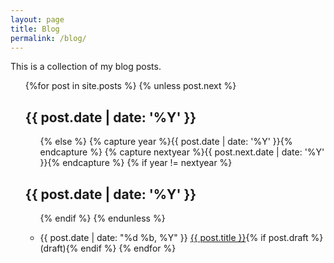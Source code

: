 ```yaml
---
layout: page
title: Blog
permalink: /blog/
---
```


This is a collection of my blog posts.

<ul>

{%for post in site.posts %}
  {% unless post.next %}
    <h2 class="posts-list">{{ post.date | date: '%Y' }}</h2>
    <ul class="posts-list">
  {% else %}
    {% capture year %}{{ post.date | date: '%Y' }}{% endcapture %}
    {% capture nextyear %}{{ post.next.date | date: '%Y' }}{% endcapture %}
    {% if year != nextyear %}
        </ul>
        <h2 class="posts-list">{{ post.date | date: '%Y' }}</h2>
        <ul class="posts-list">
    {% endif %}
  {% endunless %}
  <li><span class="date">{{ post.date | date: "%d %b, %Y" }}</span> <a href="{{ site.baseurl }}{{ post.url }}">{{ post.title }}</a>{% if post.draft %} (draft){% endif %}
{% endfor %}


